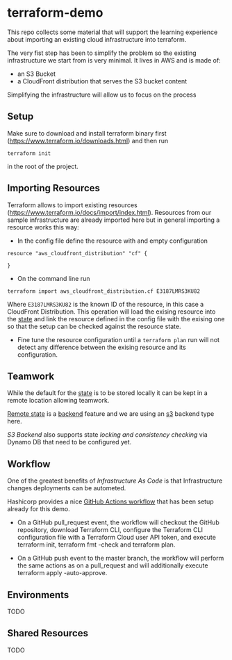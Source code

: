 # terraform-demo



This repo collects some material that will support the learning experience about importing an existing cloud infrastructure into terraform. 

The very fist step has been to simplify the problem so the existing infrastructure we start from is very minimal. It lives in AWS and is made of: 

* an S3 Bucket
* a CloudFront distribution that serves the S3 bucket content

Simplifying the infrastructure will allow us to focus on the process

## Setup 

Make sure to download and install terraform binary first (https://www.terraform.io/downloads.html) and then run 

`terraform init`

in the root of the project.



## Importing Resources

Terraform allows to import existing resources (https://www.terraform.io/docs/import/index.html). 
Resources from our sample infrastructure are already imported here but in general importing a resource works this way: 

* In the config file define the resource with and empty configuration

```
resource "aws_cloudfront_distribution" "cf" {

}
```

* On the command line run 

`terraform import aws_cloudfront_distribution.cf E3187LMRS3KU82`

Where `E3187LMRS3KU82` is the known ID of the resource, in this case a CloudFront Distribution. This operation will load the exising resource into the [state](https://www.terraform.io/docs/state/) and link the resource defined in the config file with the exising one so that the setup can be checked against the resource state.

* Fine tune the resource configuration until a `terraform plan` run will not detect any difference between the exising resource and its configuration. 

## Teamwork

While the default for the [state](https://www.terraform.io/docs/state/index.html) is to be stored locally it can be kept in a remote location allowing teamwork.

[Remote state](https://www.[]terraform.io/docs/state/remote.html) is a [backend](https://www.terraform.io/docs/backends/index.html) feature and we are using an [s3](https://www.terraform.io/docs/backends/types/s3.html) backend type here. 

*S3 Backend* also supports state *locking and consistency checking* via Dynamo DB that need to be configured yet.

## Workflow

One of the greatest benefits of *Infrastructure As Code* is that Infrastructure changes deployments can be autometed. 

Hashicorp provides a nice [GitHub Actions workflow](https://www.terraform.io/docs/github-actions/setup-terraform.html#github-actions-workflow-yaml) that has been setup already for this demo. 

* On a GitHub pull_request event, the workflow will checkout the GitHub repository, download Terraform CLI, configure the Terraform CLI configuration file with a Terraform Cloud user API token, and execute terraform init, terraform fmt -check and terraform plan.

* On a GitHub push event to the master branch, the workflow will perform the same actions as on a pull_request and will additionally execute terraform apply -auto-approve.

## Environments

TODO

## Shared Resources

TODO








